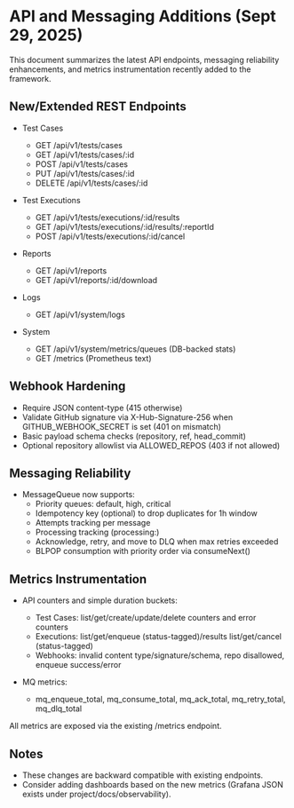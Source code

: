 # API and Messaging Additions (Sept 29, 2025)

This document summarizes the latest API endpoints, messaging reliability enhancements, and metrics instrumentation recently added to the framework.

## New/Extended REST Endpoints

- Test Cases
  - GET /api/v1/tests/cases
  - GET /api/v1/tests/cases/:id
  - POST /api/v1/tests/cases
  - PUT /api/v1/tests/cases/:id
  - DELETE /api/v1/tests/cases/:id

- Test Executions
  - GET /api/v1/tests/executions/:id/results
  - GET /api/v1/tests/executions/:id/results/:reportId
  - POST /api/v1/tests/executions/:id/cancel

- Reports
  - GET /api/v1/reports
  - GET /api/v1/reports/:id/download

- Logs
  - GET /api/v1/system/logs

- System
  - GET /api/v1/system/metrics/queues (DB-backed stats)
  - GET /metrics (Prometheus text)

## Webhook Hardening

- Require JSON content-type (415 otherwise)
- Validate GitHub signature via X-Hub-Signature-256 when GITHUB_WEBHOOK_SECRET is set (401 on mismatch)
- Basic payload schema checks (repository, ref, head_commit)
- Optional repository allowlist via ALLOWED_REPOS (403 if not allowed)

## Messaging Reliability

- MessageQueue now supports:
  - Priority queues: default, high, critical
  - Idempotency key (optional) to drop duplicates for 1h window
  - Attempts tracking per message
  - Processing tracking (processing:<id>)
  - Acknowledge, retry, and move to DLQ when max retries exceeded
  - BLPOP consumption with priority order via consumeNext()

## Metrics Instrumentation

- API counters and simple duration buckets:
  - Test Cases: list/get/create/update/delete counters and error counters
  - Executions: list/get/enqueue (status-tagged)/results list/get/cancel (status-tagged)
  - Webhooks: invalid content type/signature/schema, repo disallowed, enqueue success/error

- MQ metrics:
  - mq_enqueue_total, mq_consume_total, mq_ack_total, mq_retry_total, mq_dlq_total

All metrics are exposed via the existing /metrics endpoint.

## Notes

- These changes are backward compatible with existing endpoints.
- Consider adding dashboards based on the new metrics (Grafana JSON exists under project/docs/observability).
